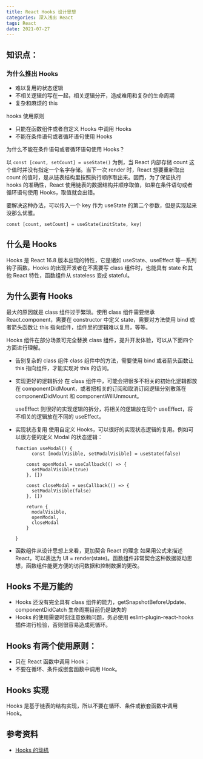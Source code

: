 ```yaml
---
title: React Hooks 设计思想
categories: 深入浅出 React
tags: React
date: 2021-07-27
---
```


## 知识点：

### 为什么推出 Hooks

- 难以复用的状态逻辑
- 不相关逻辑的写在一起，相关逻辑分开，造成难用和复杂的生命周期
- 复杂和麻烦的 this

hooks 使用原则

- 只能在函数组件或者自定义 Hooks 中调用 Hooks
- 不能在条件语句或者循环语句使用 Hooks

为什么不能在条件语句或者循环语句使用 Hooks？

以 `const [count, setCount] = useState()` 为例，当 React 内部存储 count 这个值时并没有指定一个名字存储。当下一次 render 时，React 想要重新取出 count 的值时，是从链表结构里按照执行顺序取出来。因而，为了保证执行 hooks 的准确性，React 使用链表的数据结构并顺序取值，如果在条件语句或者循环语句使用 Hooks，取值就会出错。

要解决这种办法，可以传入一个 key 作为 useState 的第二个参数，但是实现起来没那么优雅。

```
const [count, setCount] = useState(initState, key)
```

## 什么是 Hooks

Hooks 是 React 16.8 版本出现的特性，它是诸如 useState、useEffect 等一系列钩子函数。Hooks 的出现开发者在不需要写 class 组件时，也能具有 state 和其他 React 特性，函数组件从 stateless 变成 stateful。

<!-- more -->

## 为什么要有 Hooks

最大的原因就是 class 组件过于繁琐。使用 class 组件需要继承 React.component，需要在 constructor 中定义 state，需要对方法使用 bind 或者箭头函数让 this 指向组件，组件里的逻辑难以复用，等等。

Hooks 组件在部分场景可完全替换 class 组件，提升开发体验，可以从下面四个方面进行理解。

- 告别复杂的 class 组件
  class 组件中的方法，需要使用 bind 或者箭头函数让 this 指向组件，才能实现对 this 的访问。

- 实现更好的逻辑拆分
  在 class 组件中，可能会把很多不相关的初始化逻辑都放在 componentDidMount，或者把相关的订阅和取消订阅逻辑分别散落在 componentDidMount 和 componentWillUnmount。

  useEffect 则很好的实现逻辑的拆分，将相关的逻辑放在同个 useEffect，将不相关的逻辑放在不同的 useEffect。

- 实现状态复用
  使用自定义 Hooks，可以很好的实现状态逻辑的复用。例如可以很方便的定义 Modal 的状态逻辑：

  ```
  function useModal() {
  		const [modalVisible, setModalVisible] = useState(false)

      const openModal = useCallback(() => {
      	setModalVisible(true)
      }, [])

      const closeModal = uesCallback(() => {
      	setModalVisible(false)
      }, [])

      return {
      	modalVisible,
      	openModal,
      	closeModal
      }

  }
  ```

- 函数组件从设计思想上来看，更加契合 React 的理念
  如果用公式来描述 React，可以表达为 UI = render(state)。函数组件非常契合这种数据驱动思想，函数组件能更方便的访问数据和控制数据的更改。

## Hooks 不是万能的

- Hooks 还没有完全具有 class 组件的能力，getSnapshotBeforeUpdate、componentDidCatch 生命周期目前仍是缺失的
- Hooks 的使用需要时刻注意依赖问题，务必使用 eslint-plugin-react-hooks 插件进行检验，否则很容易造成死循环。

## Hooks 有两个使用原则：

- 只在 React 函数中调用 Hook；
- 不要在循环、条件或嵌套函数中调用 Hook。

## Hooks 实现

Hooks 是基于链表的结构实现，所以不要在循环、条件或嵌套函数中调用 Hook。

## 参考资料

- [Hooks 的动机](https://zh-hans.reactjs.org/docs/hooks-intro.html)
